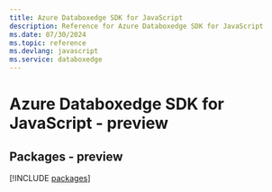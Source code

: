 ```yaml
---
title: Azure Databoxedge SDK for JavaScript
description: Reference for Azure Databoxedge SDK for JavaScript
ms.date: 07/30/2024
ms.topic: reference
ms.devlang: javascript
ms.service: databoxedge
---
```

# Azure Databoxedge SDK for JavaScript - preview
## Packages - preview
[!INCLUDE [packages](databoxedge-index.md)]